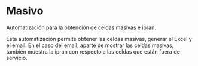 # Masivo
Automatización para la obtención de celdas masivas e ipran.

Esta automatización permite obtener las celdas masivas, generar el Excel y el email. En el caso del email, aparte de mostrar las celdas masivas, también muestra la ipran con respecto a las celdas que están fuera de servicio.
